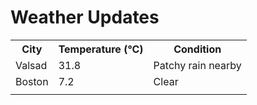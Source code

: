 # Weather Updates

<!-- WEATHER-UPDATE-START -->
<table><tr><th>City</th><th>Temperature (°C)</th><th>Condition</th></tr><tr><td>Valsad</td><td>31.8</td><td>Patchy rain nearby</td></tr><tr><td>Boston</td><td>7.2</td><td>Clear</td></tr><tr><td></td><td></td><td></td></tr></table>
<!-- WEATHER-UPDATE-END -->
